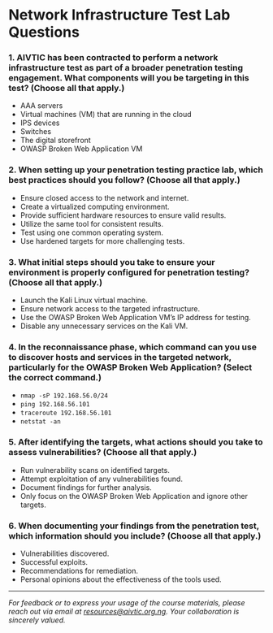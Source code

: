 # Network Infrastructure Test Lab Questions

### 1. AIVTIC has been contracted to perform a network infrastructure test as part of a broader penetration testing engagement. What components will you be targeting in this test? (Choose all that apply.)
- AAA servers
- Virtual machines (VM) that are running in the cloud
- IPS devices
- Switches
- The digital storefront
- OWASP Broken Web Application VM

### 2. When setting up your penetration testing practice lab, which best practices should you follow? (Choose all that apply.)
- Ensure closed access to the network and internet.
- Create a virtualized computing environment.
- Provide sufficient hardware resources to ensure valid results.
- Utilize the same tool for consistent results.
- Test using one common operating system.
- Use hardened targets for more challenging tests.

### 3. What initial steps should you take to ensure your environment is properly configured for penetration testing? (Choose all that apply.)
- Launch the Kali Linux virtual machine.
- Ensure network access to the targeted infrastructure.
- Use the OWASP Broken Web Application VM’s IP address for testing.
- Disable any unnecessary services on the Kali VM.

### 4. In the reconnaissance phase, which command can you use to discover hosts and services in the targeted network, particularly for the OWASP Broken Web Application? (Select the correct command.)
- `nmap -sP 192.168.56.0/24`
- `ping 192.168.56.101`
- `traceroute 192.168.56.101`
- `netstat -an`

### 5. After identifying the targets, what actions should you take to assess vulnerabilities? (Choose all that apply.)
- Run vulnerability scans on identified targets.
- Attempt exploitation of any vulnerabilities found.
- Document findings for further analysis.
- Only focus on the OWASP Broken Web Application and ignore other targets.

### 6. When documenting your findings from the penetration test, which information should you include? (Choose all that apply.)
- Vulnerabilities discovered.
- Successful exploits.
- Recommendations for remediation.
- Personal opinions about the effectiveness of the tools used.

---

_For feedback or to express your usage of the course materials, please reach out via email at resources@aivtic.org.ng. Your collaboration is sincerely valued._
